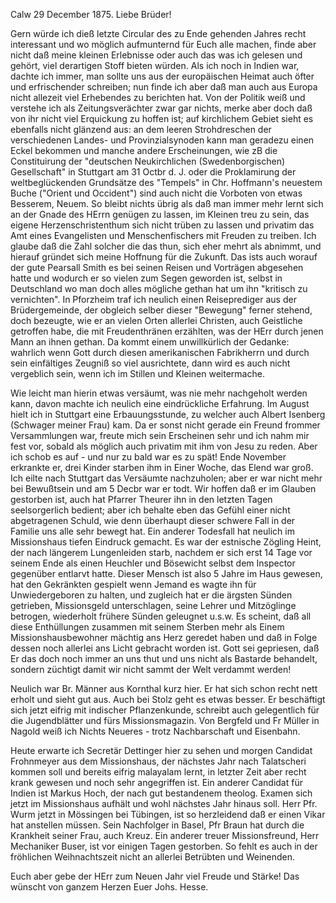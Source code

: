  Calw 29 December 1875.
Liebe Brüder!

Gern würde ich dieß letzte Circular des zu Ende gehenden Jahres recht interessant und wo möglich aufmunternd für Euch alle machen, finde aber nicht daß meine kleinen Erlebnisse oder auch das was ich gelesen und gehört, viel derartigen Stoff bieten würden. Als ich noch in Indien war, dachte ich immer, man sollte uns aus der europäischen Heimat auch öfter und erfrischender schreiben; nun finde ich aber daß man auch aus Europa nicht allezeit viel Erhebendes zu berichten hat. Von der Politik weiß und verstehe ich als Zeitungsverächter zwar gar nichts, merke aber doch daß von ihr nicht viel Erquickung zu hoffen ist; auf kirchlichem Gebiet sieht es ebenfalls nicht glänzend aus: an dem leeren Strohdreschen der verschiedenen Landes- und Provinzialsynoden kann man geradezu einen Eckel bekommen und manche andere Erscheinungen, wie zB die Constituirung der "deutschen Neukirchlichen (Swedenborgischen) Gesellschaft" in Stuttgart am 31 Octbr d. J. oder die Proklamirung der weltbeglückenden Grundsätze des "Tempels" in Chr. Hoffmann's neuestem Buche ("Orient und Occident") sind auch nicht die Vorboten von etwas Besserem, Neuem. So bleibt nichts übrig als daß man immer mehr lernt sich an der Gnade des HErrn genügen zu lassen, im Kleinen treu zu sein, das eigene Herzenschristenthum sich nicht trüben zu lassen und privatim das Amt eines Evangelisten und Menschenfischers mit Freuden zu treiben. Ich glaube daß die Zahl solcher die das thun, sich eher mehrt als abnimmt, und hierauf gründet sich meine Hoffnung für die Zukunft. Das ists auch worauf der gute Pearsall Smith es bei seinen Reisen und Vorträgen abgesehen hatte und wodurch er so vielen zum Segen geworden ist, selbst in Deutschland wo man doch alles mögliche gethan hat um ihn "kritisch zu vernichten". In Pforzheim traf ich neulich einen Reiseprediger aus der Brüdergemeinde, der obgleich selber dieser "Bewegung" ferner stehend, doch bezeugte, wie er an vielen Orten allerlei Christen, auch Geistliche getroffen habe, die mit Freudenthränen erzählten, was der HErr durch jenen Mann an ihnen gethan. Da kommt einem unwillkürlich der Gedanke: wahrlich wenn Gott durch diesen amerikanischen Fabrikherrn und durch sein einfältiges Zeugniß so viel ausrichtete, dann wird es auch nicht vergeblich sein, wenn ich im Stillen und Kleinen weitermache.

Wie leicht man hierin etwas versäumt, was nie mehr nachgeholt werden kann, davon machte ich neulich eine eindrückliche Erfahrung. Im August hielt ich in Stuttgart eine Erbauungsstunde, zu welcher auch Albert Isenberg (Schwager meiner Frau) kam. Da er sonst nicht gerade ein Freund frommer Versammlungen war, freute mich sein Erscheinen sehr und ich nahm mir fest vor, sobald als möglich auch privatim mit ihm von Jesu zu reden. Aber ich schob es auf - und nur zu bald war es zu spät! Ende November erkrankte er, drei Kinder starben ihm in Einer Woche, das Elend war groß. Ich eilte nach Stuttgart das Versäumte nachzuholen; aber er war nicht mehr bei Bewußtsein und am 5 Decbr war er todt. Wir hoffen daß er im Glauben gestorben ist, auch hat Pfarrer Theurer ihn in den letzten Tagen seelsorgerlich bedient; aber ich behalte eben das Gefühl einer nicht abgetragenen Schuld, wie denn überhaupt dieser schwere Fall in der Familie uns alle sehr bewegt hat. 
Ein anderer Todesfall hat neulich im Missionshaus tiefen Eindruck gemacht. Es war der estnische Zögling Heint, der nach längerem Lungenleiden starb, nachdem er sich erst 14 Tage vor seinem Ende als einen Heuchler und Bösewicht selbst dem Inspector gegenüber entlarvt hatte. Dieser Mensch ist also 5 Jahre im Haus gewesen, hat den Gekränkten gespielt wenn Jemand es wagte ihn für Unwiedergeboren zu halten, und zugleich hat er die ärgsten Sünden getrieben, Missionsgeld unterschlagen, seine Lehrer und Mitzöglinge betrogen, wiederholt frühere Sünden geleugnet u.s.w. Es scheint, daß all diese Enthüllungen zusammen mit seinem Sterben mehr als Einem Missionshausbewohner mächtig ans Herz geredet haben und daß in Folge dessen noch allerlei ans Licht gebracht worden ist. Gott sei gepriesen, daß Er das doch noch immer an uns thut und uns nicht als Bastarde behandelt, sondern züchtigt damit wir nicht sammt der Welt verdammt werden!

Neulich war Br. Männer aus Kornthal kurz hier. Er hat sich schon recht nett erholt und sieht gut aus. Auch bei Stolz geht es etwas besser. Er beschäftigt sich jetzt eifrig mit indischer Pflanzenkunde, schreibt auch gelegentlich für die Jugendblätter und fürs Missionsmagazin. Von Bergfeld und Fr Müller in Nagold weiß ich Nichts Neueres - trotz Nachbarschaft und Eisenbahn.

Heute erwarte ich Secretär Dettinger hier zu sehen und morgen Candidat Frohnmeyer aus dem Missionshaus, der nächstes Jahr nach Talatscheri kommen soll und bereits eifrig malayalam lernt, in letzter Zeit aber recht krank gewesen und noch sehr angegriffen ist. Ein anderer Candidat für Indien ist Markus Hoch, der nach gut bestandenem theolog. Examen sich jetzt im Missionshaus aufhält und wohl nächstes Jahr hinaus soll. Herr Pfr. Wurm jetzt in Mössingen bei Tübingen, ist so herzleidend daß er einen Vikar hat anstellen müssen. Sein Nachfolger in Basel, Pfr Braun hat durch die Krankheit seiner Frau, auch Kreuz. Ein anderer treuer Missionsfreund, Herr Mechaniker Buser, ist vor einigen Tagen gestorben. So fehlt es auch in der fröhlichen Weihnachtszeit nicht an allerlei Betrübten und Weinenden.

Euch aber gebe der HErr zum Neuen Jahr viel Freude und Stärke! Das wünscht von ganzem Herzen
 Euer Johs. Hesse.
